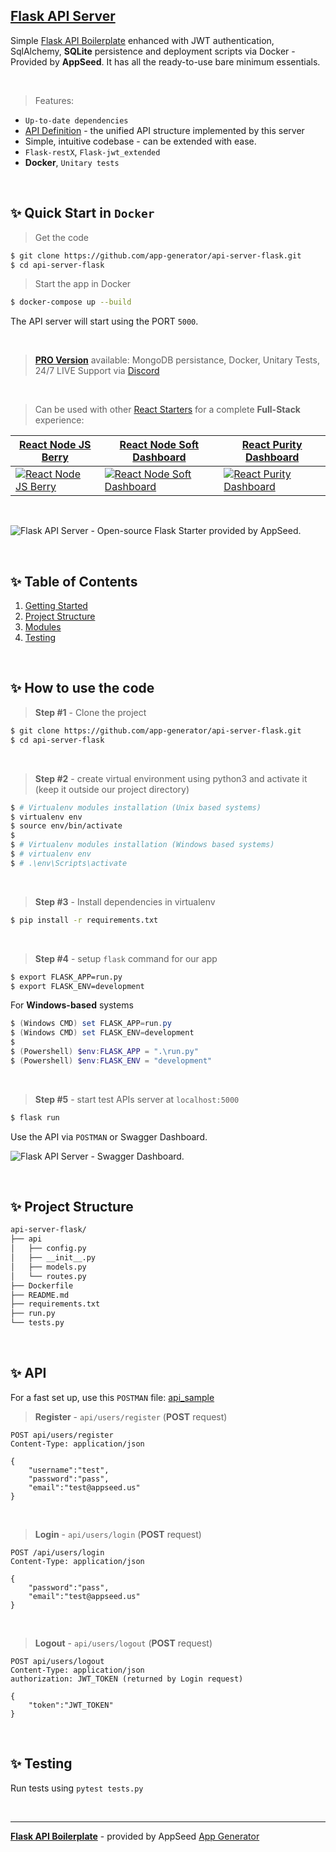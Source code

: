 ## [Flask API Server](https://appseed.us/boilerplate-code/flask-api-boilerplate)

Simple [Flask API Boilerplate](https://appseed.us/boilerplate-code/flask-api-boilerplate) enhanced with JWT authentication, SqlAlchemy, **SQLite** persistence and deployment scripts via Docker - Provided by **AppSeed**. It has all the ready-to-use bare minimum essentials.

<br />

> Features:

- `Up-to-date dependencies` 
- [API Definition](https://docs.appseed.us/boilerplate-code/api-unified-definition) - the unified API structure implemented by this server
- Simple, intuitive codebase - can be extended with ease. 
- `Flask-restX`, `Flask-jwt_extended`
- **Docker**, `Unitary tests`

<br />

## ✨ Quick Start in `Docker`

> Get the code

```bash
$ git clone https://github.com/app-generator/api-server-flask.git
$ cd api-server-flask
```

> Start the app in Docker

```bash
$ docker-compose up --build  
```

The API server will start using the PORT `5000`.

<br />

> **[PRO Version](https://github.com/app-generator/api-server-flask-pro)** available: MongoDB persistance, Docker, Unitary Tests, 24/7 LIVE Support via [Discord](https://discord.gg/fZC6hup)

<br />

> Can be used with other [React Starters](https://appseed.us/apps/react) for a complete **Full-Stack** experience:

| [React Node JS Berry](https://appseed.us/product/react-node-js-berry-dashboard) | [React Node Soft Dashboard](https://appseed.us/product/node-js-react-soft-dashboard) | [React Purity Dashboard](https://github.com/app-generator/react-purity-dashboard) |
| --- | --- | --- |
| [![React Node JS Berry](https://user-images.githubusercontent.com/51070104/124934742-aa392300-e00d-11eb-83bf-28d8b8704ec8.png)](https://appseed.us/product/react-node-js-berry-dashboard) | [![React Node Soft Dashboard](https://user-images.githubusercontent.com/51070104/137918158-54b20cce-1ac8-4279-ab89-aac0353ff7d3.png)](https://appseed.us/product/node-js-react-soft-dashboard) | [![React Purity Dashboard](https://user-images.githubusercontent.com/51070104/141952254-be2308c1-f304-42b3-bfeb-dd082ab9a86e.jpg)](https://github.com/app-generator/react-purity-dashboard)

<br />

![Flask API Server - Open-source Flask Starter provided by AppSeed.](https://user-images.githubusercontent.com/51070104/126349643-264d4cf4-6d0b-4c24-8185-adf69409fa4e.png)

<br />

## ✨ Table of Contents

1. [Getting Started](#getting-started)
2. [Project Structure](#project-structure)
3. [Modules](#modules)
4. [Testing](#testing)

<br />

## ✨ How to use the code

> **Step #1** - Clone the project

```bash
$ git clone https://github.com/app-generator/api-server-flask.git
$ cd api-server-flask
```

<br />

> **Step #2** - create virtual environment using python3 and activate it (keep it outside our project directory)

```bash
$ # Virtualenv modules installation (Unix based systems)
$ virtualenv env
$ source env/bin/activate
$
$ # Virtualenv modules installation (Windows based systems)
$ # virtualenv env
$ # .\env\Scripts\activate
```

<br />

> **Step #3** - Install dependencies in virtualenv

```bash
$ pip install -r requirements.txt
```

<br />

> **Step #4** - setup `flask` command for our app

```bash
$ export FLASK_APP=run.py
$ export FLASK_ENV=development
```

 For **Windows-based** systems

```powershell
$ (Windows CMD) set FLASK_APP=run.py
$ (Windows CMD) set FLASK_ENV=development
$
$ (Powershell) $env:FLASK_APP = ".\run.py"
$ (Powershell) $env:FLASK_ENV = "development"
```

<br />

> **Step #5** - start test APIs server at `localhost:5000`

```bash
$ flask run
```

Use the API via `POSTMAN` or Swagger Dashboard.

![Flask API Server - Swagger Dashboard.](https://user-images.githubusercontent.com/51070104/141950891-ea315fca-24c2-4929-841c-38fb950a478d.png) 

<br />

## ✨ Project Structure

```bash
api-server-flask/
├── api
│   ├── config.py
│   ├── __init__.py
│   ├── models.py
│   └── routes.py
├── Dockerfile
├── README.md
├── requirements.txt
├── run.py
└── tests.py
```

<br />

## ✨ API

For a fast set up, use this `POSTMAN` file: [api_sample](https://github.com/app-generator/api-unified-definition/blob/main/api.postman_collection.json)

> **Register** - `api/users/register` (**POST** request)

```
POST api/users/register
Content-Type: application/json

{
    "username":"test",
    "password":"pass", 
    "email":"test@appseed.us"
}
```

<br />

> **Login** - `api/users/login` (**POST** request)

```
POST /api/users/login
Content-Type: application/json

{
    "password":"pass", 
    "email":"test@appseed.us"
}
```

<br />

> **Logout** - `api/users/logout` (**POST** request)

```
POST api/users/logout
Content-Type: application/json
authorization: JWT_TOKEN (returned by Login request)

{
    "token":"JWT_TOKEN"
}
```

<br />

## ✨ Testing

Run tests using `pytest tests.py`

<br />

---
**[Flask API Boilerplate](https://appseed.us/boilerplate-code/flask-api-boilerplate)** - provided by AppSeed [App Generator](https://appseed.us)
